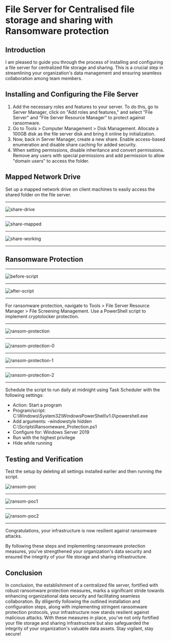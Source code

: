 # File Server for Centralised file storage and sharing with Ransomware protection

## Introduction
I am pleased to guide you through the process of installing and configuring a file server for centralized file storage and sharing. This is a crucial step in streamlining your organization's data management and ensuring seamless collaboration among team members.

## Installing and Configuring the File Server

1. Add the necessary roles and features to your server. To do this, go to Server Manager, click on "Add roles and features," and select "File Server" and "File Server Resource Manager" to protect against ransomware.
2. Go to Tools > Computer Management > Disk Management. Allocate a 100GB disk as the file server disk and bring it online by initialization.
3. Now, back in Server Manager, create a new share. Enable access-based enumeration and disable share caching for added security.
4. When setting permissions, disable inheritance and convert permissions. Remove any users with special permissions and add permission to allow "domain users" to access the folder.

## Mapped Network Drive

Set up a mapped network drive on client machines to easily access the shared folder on the file server.

----

![share-drive](https://github.com/rasheedjimoh/fileserver/assets/157264080/d774dc31-bf8a-43c0-b254-cc1552538f96)

----

![share-mapped](https://github.com/rasheedjimoh/fileserver/assets/157264080/51b6cacc-9820-4f80-848c-a10f993961d4)

-----

![share-working](https://github.com/rasheedjimoh/fileserver/assets/157264080/0fbfe049-3615-4002-a91b-285c7e71f391)

----

## Ransomware Protection

----

![before-script](https://github.com/rasheedjimoh/fileserver/assets/157264080/84a2022b-580f-43d9-9c02-b6f6dc417955)

---

![after-script](https://github.com/rasheedjimoh/fileserver/assets/157264080/82dfdb60-6de7-4cb9-9560-69fa184c144b)

----

For ransomware protection, navigate to Tools > File Server Resource Manager > File Screening Management. Use a PowerShell script to implement cryptolocker protection.

----

![ransom-protection](https://github.com/rasheedjimoh/fileserver/assets/157264080/4afff773-f071-4456-9725-5ad93dd1cfd5)

----

![ransom-protection-0](https://github.com/rasheedjimoh/fileserver/assets/157264080/486c331c-4f6f-4ef5-b1c6-785fbadeaaa8)

----

![ransom-protection-1](https://github.com/rasheedjimoh/fileserver/assets/157264080/ee4da14d-0b81-4d14-9632-88d7ec8a4909)

----

![ransom-protection-2](https://github.com/rasheedjimoh/fileserver/assets/157264080/7ca2ab39-47b9-49cb-9e86-c48ec410f939)

----

Schedule the script to run daily at midnight using Task Scheduler with the following settings:

- Action: Start a program
- Program/script: C:\Windows\System32\WindowsPowerShell\v1.0\powershell.exe
- Add arguments: -windowstyle hidden C:\Scripts\Ransomeware_Protection.ps1
- Configure for: Windows Server 2019
- Run with the highest privilege
- Hide while running

## Testing and Verification

Test the setup by deleting all settings installed earlier and then running the script.

![ransom-poc](https://github.com/rasheedjimoh/fileserver/assets/157264080/65e74356-e594-4e9f-bd53-0413fdc7612b)

---

![ransom-poc1](https://github.com/rasheedjimoh/fileserver/assets/157264080/8b49ec7f-e99b-4a32-b9b9-184d6e11369d)

---

![ransom-poc2](https://github.com/rasheedjimoh/fileserver/assets/157264080/04e219f2-e820-4f52-b92d-a2b3dad7ab26)

----

Congratulations, your infrastructure is now resilient against ransomware attacks.

By following these steps and implementing ransomware protection measures, you've strengthened your organization's data security and ensured the integrity of your file storage and sharing infrastructure.

## Conclusion

In conclusion, the establishment of a centralized file server, fortified with robust ransomware protection measures, marks a significant stride towards enhancing organizational data security and facilitating seamless collaboration. By diligently following the outlined installation and configuration steps, along with implementing stringent ransomware protection protocols, your infrastructure now stands resilient against malicious attacks. With these measures in place, you've not only fortified your file storage and sharing infrastructure but also safeguarded the integrity of your organization's valuable data assets. Stay vigilant, stay secure!


